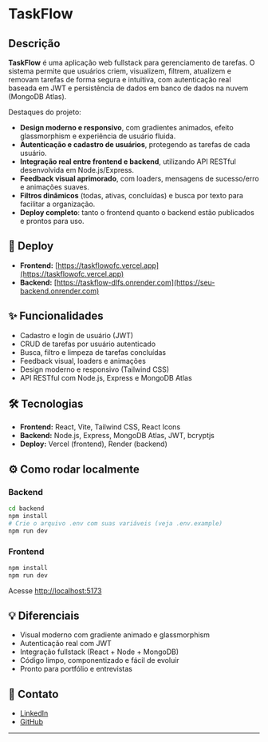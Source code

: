 # TaskFlow

## Descrição

**TaskFlow** é uma aplicação web fullstack para gerenciamento de tarefas.
O sistema permite que usuários criem, visualizem, filtrem, atualizem e removam tarefas de forma segura e intuitiva, com autenticação real baseada em JWT e persistência de dados em banco de dados na nuvem (MongoDB Atlas).

Destaques do projeto:
- **Design moderno e responsivo**, com gradientes animados, efeito glassmorphism e experiência de usuário fluida.
- **Autenticação e cadastro de usuários**, protegendo as tarefas de cada usuário.
- **Integração real entre frontend e backend**, utilizando API RESTful desenvolvida em Node.js/Express.
- **Feedback visual aprimorado**, com loaders, mensagens de sucesso/erro e animações suaves.
- **Filtros dinâmicos** (todas, ativas, concluídas) e busca por texto para facilitar a organização.
- **Deploy completo**: tanto o frontend quanto o backend estão publicados e prontos para uso.

## 🚀 Deploy

- **Frontend:** [https://taskflowofc.vercel.app](https://taskflowofc.vercel.app)
- **Backend:** [https://taskflow-dlfs.onrender.com](https://seu-backend.onrender.com)

## ✨ Funcionalidades

- Cadastro e login de usuário (JWT)
- CRUD de tarefas por usuário autenticado
- Busca, filtro e limpeza de tarefas concluídas
- Feedback visual, loaders e animações
- Design moderno e responsivo (Tailwind CSS)
- API RESTful com Node.js, Express e MongoDB Atlas

## 🛠️ Tecnologias

- **Frontend:** React, Vite, Tailwind CSS, React Icons
- **Backend:** Node.js, Express, MongoDB Atlas, JWT, bcryptjs
- **Deploy:** Vercel (frontend), Render (backend)

## ⚙️ Como rodar localmente

### Backend

```bash
cd backend
npm install
# Crie o arquivo .env com suas variáveis (veja .env.example)
npm run dev
```

### Frontend

```bash
npm install
npm run dev
```
Acesse [http://localhost:5173](http://localhost:5173)

## 💡 Diferenciais

- Visual moderno com gradiente animado e glassmorphism
- Autenticação real com JWT
- Integração fullstack (React + Node + MongoDB)
- Código limpo, componentizado e fácil de evoluir
- Pronto para portfólio e entrevistas

## 👤 Contato

- [LinkedIn](https://www.linkedin.com/in/lafaiete-almeida-dev)
- [GitHub](https://github.com/Lafaietepedro)

---
